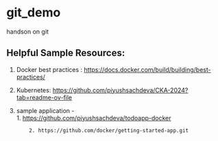 # git_demo
handson on git

## Helpful Sample Resources:

1. Docker best practices : https://docs.docker.com/build/building/best-practices/
2. Kubernetes: https://github.com/piyushsachdeva/CKA-2024?tab=readme-ov-file
3. sample application -   
           1.  https://github.com/piyushsachdeva/todoapp-docker

           2. https://github.com/docker/getting-started-app.git

